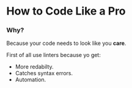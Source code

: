 # How to Code Like a Pro

### Why?

Because your code needs to look like you **care**.

First of all use linters because yo get:

- More redabilty.
- Catches syntax errors.
- Automation.
